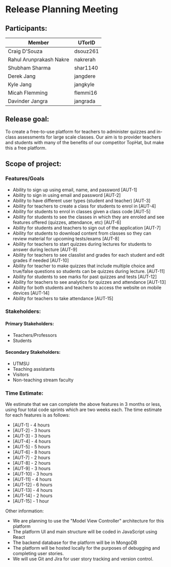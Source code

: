 # Release Planning Meeting
## Participants:
| Member  | UTorID  |
|---|---|
|Craig D'Souza|dsouz261|
|Rahul Arunprakash Nakre|nakrerah|
|Shubham Sharma|shar1140|
|Derek Jang|jangdere|
|Kyle Jang|jangkyle|
|Micah Flemming|flemmi16|
|Davinder Jangra|jangrada|

## Release goal:
To create a free-to-use platform for teachers to administer quizzes and in-class assessments for large scale classes. Our aim is to provider teachers and students with many of the benefits of our competitor TopHat, but make this a free platform.

## Scope of project:
### Features/Goals
- Ability to sign up using email, name, and password [AUT-1]
- Ability to sign in using email and password [AUT-2]
- Ability to have different user types (student and teacher) [AUT-3]
- Ability for teachers to create a class for students to enrol in [AUT-4]
- Ability for students to enrol in classes given a class code [AUT-5]
- Ability for students to see the classes in which they are enroled and see features offered (quizzes, attendance, etc) [AUT-6]
- Ability for students and teachers to sign out of the application [AUT-7]
- Ability for students to download content from classes so they can review material for upcoming tests/exams [AUT-8]
- Ability for teachers to start quizzes during lectures for students to answer during lecture [AUT-9]
- Ability for teachers to see classlist and grades for each student and edit grades if needed [AUT-10]
- Ability for teacher to make quizzes that include multiple choice and true/false questions so students can be quizzes during lecture. [AUT-11]
- Ability for students to see marks for past quizzes and tests [AUT-12]
- Ability for teachers to see analytics for quizzes and attendance [AUT-13]
- Ability for both students and teachers to access the website on mobile devices [AUT-14]
- Ability for teachers to take attendance [AUT-15]

### Stakeholders:
#### Primary Stakeholders:
- Teachers/Professors
- Students
#### Secondary Stakeholders:
- UTMSU
- Teaching assistants
- Visitors
- Non-teaching stream faculty

### Time Estimate:
We estimate that we can complete the above features in 3 months or less, using four total code sprints which are two weeks each. The time estimate for each features is as follows: 
- [AUT-1] - 4 hours
- [AUT-2] - 3 hours
- [AUT-3] - 3 hours
- [AUT-4] - 4 hours
- [AUT-5] - 5 hours
- [AUT-6] - 8 hours
- [AUT-7] - 2 hours
- [AUT-8] - 2 hours
- [AUT-9] - 3 hours
- [AUT-10] - 3 hours
- [AUT-11] - 4 hours
- [AUT-12] - 6 hours
- [AUT-13] - 4 hours
- [AUT-14] - 2 hours
- [AUT-15] - 1 hour

Other information:
- We are planning to use the "Model View Controller" architecture for this platform
- The platform UI and main structure will be coded in JavaScript using React
- The backend database for the platform will be in MongoDB
- The platform will be hosted locally for the purposes of debugging and completing user stories.
- We will use Git and Jira for user story tracking and version control. 